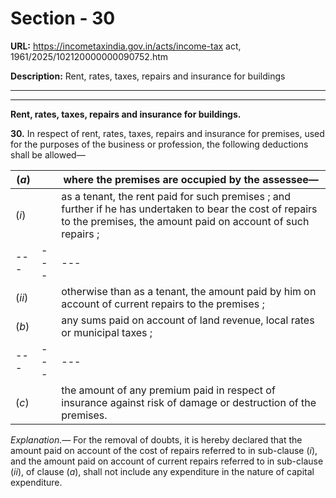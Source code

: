 # Section - 30

**URL:** https://incometaxindia.gov.in/acts/income-tax act, 1961/2025/102120000000090752.htm

**Description:** Rent, rates, taxes, repairs and insurance for buildings

---

****

**Rent, rates, taxes, repairs and insurance for buildings.**

**30.** In respect of rent, rates, taxes, repairs and insurance for premises, used for the purposes of the business or profession, the following deductions shall be allowed—

(_a_)|  |  where the premises are occupied by the assessee—  
---|---|---  
(_i_)|  |  as a tenant, the rent paid for such premises ; and further if he has undertaken to bear the cost of repairs to the premises, the amount paid on account of such repairs ;  
---|---|---  
(_ii_)|  |  otherwise than as a tenant, the amount paid by him on account of current repairs to the premises ;  
(_b_)|  |  any sums paid on account of land revenue, local rates or municipal taxes ;  
---|---|---  
(_c_)|  |  the amount of any premium paid in respect of insurance against risk of damage or destruction of the premises.  
  
_Explanation.—_ For the removal of doubts, it is hereby declared that the amount paid on account of the cost of repairs referred to in sub-clause (_i_), and the amount paid on account of current repairs referred to in sub-clause (_ii_), of clause (_a_), shall not include any expenditure in the nature of capital expenditure.